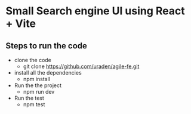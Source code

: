 # Small Search engine UI using React + Vite

## Steps to run the code

- clone the code
    - git clone https://github.com/uraden/agile-fe.git
- install all the dependencies
    - npm install
- Run the the project
    - npm run dev
- Run the test
    - npm test        

